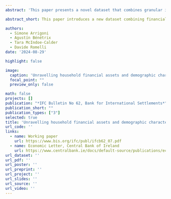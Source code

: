 ```yaml
---
abstract: 'This paper presents a novel dataset that combines granular information on financial assets from the Security Holdings Statistics (SHS) with household characteristics from the Household Finance and Consumption Survey (HFCS). We illustrate one of its potential uses by studying the link between portfolio returns and risk with education. First, we provide a non-parametric exercise taking Ireland as a case study and report a robust link between high education levels and returns. Moreover, we find that more educated households exhibit higher risk tolerance and portfolios structured to realise greater gains in periods of elevated positive risk, albeit being more susceptible to losses in challenging times. Second, we expand the illustrative example to a country panel setting and address the previous question following non-parametric as well as parametric methods. Interestingly, the previous results for education and returns also emerge in this setting. These are robust to the inclusion of unobserved conditioning factors and macro-financial controls. We outline avenues for potential research and analysis that our novel dataset may contribute to in the future.'

abstract_short: This paper introduces a new dataset combining financial asset data from the Security Holdings Statistics with household characteristics from the Household Finance and Consumption Survey. Using Ireland as a case study, it finds a strong link between higher education and portfolio returns, with more educated households taking on greater risk. This relationship is confirmed across a broader panel of countries, remaining robust when accounting for unobserved factors and macro-financial controls.

authors:
  - Simone Arrigoni
  - Agustín Bénétrix
  - Tara McIndoe-Calder
  - Davide Romelli
date: '2024-08-29'

highlight: false

image:
  caption: 'Unravelling household financial assets and demographic characteristics: a novel data perspective'
  focal_point: ""
  preview_only: false

math: false
projects: []
publication: "*IFC Bulletin No 62, Bank for International Settlements*"
publication_short: ""
publication_types: ["3"]
selected: true
title: 'Unravelling household financial assets and demographic characteristics: a novel data perspective'
url_code: ''
links:
  - name: Working paper
    url: https://www.bis.org/ifc/publ/ifcb62_07.pdf
  - name: Economic Letter, Central Bank of Ireland
    url: https://www.centralbank.ie/docs/default-source/publications/economic-letters/unravelling-household-financial-assets-and-demographic-characteristics-a-novel-data-perspective.pdf
url_dataset: ''
url_pdf: ''
url_poster: ''
url_preprint: ''
url_project: ''
url_slides: ''
url_source: ''
url_video: ''
---
```

